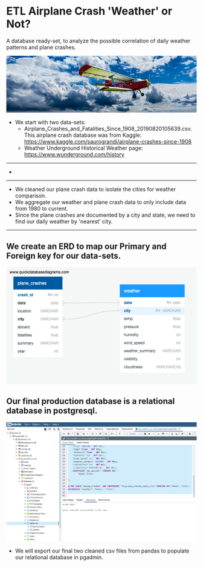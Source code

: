 # ETL Airplane Crash 'Weather' or Not?
A database ready-set, to analyze the possible correlation of daily weather patterns and plane crashes.

![airplane](images/aircraft-1499171_640.jpg)
* We start with two data-sets:
  * Airplane_Crashes_and_Fatalities_Since_1908_20190820105639.csv. This airplane crash database was from Kaggle: https://www.kaggle.com/saurograndi/airplane-crashes-since-1908
  * Weather Underground Historical Weather page: https://www.wunderground.com/history
---
* 
---
* We cleaned our plane crash data to isolate the cities for weather comparison.
* We aggregate our weather and plane crash data to only include data from 1980 to current.
* Since the plane crashes are documented by a city and state, we need to find our daily weather by 'nearest' city.
----
## We create an ERD to map our Primary and Foreign key for our data-sets.
![images/QuickDBD-ETL_ERDiagram](images/QuickDBD-ETL_ERDiagram.png)

## Our final production database is a relational database in postgresql.
![images/postgres_table_create_from_erd.png](images/postgres_table_create_from_erd.png)
* We will export our final two cleaned csv files from pandas to populate our relational database in pgadmin.
